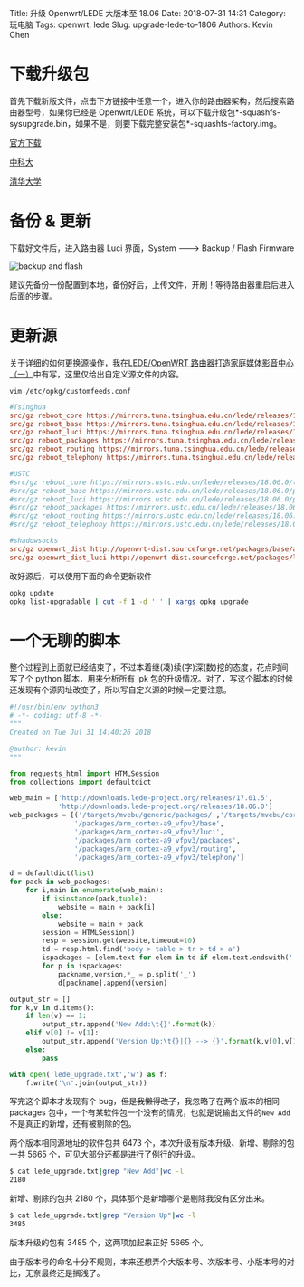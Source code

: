 Title: 升级 Openwrt/LEDE 大版本至 18.06
Date: 2018-07-31 14:31
Category: 玩电脑
Tags: openwrt, lede
Slug: upgrade-lede-to-1806
Authors: Kevin Chen

# 下载升级包

首先下载新版文件，点击下方链接中任意一个，进入你的路由器架构，然后搜索路由器型号，如果你已经是 Openwrt/LEDE 系统，可以下载升级包\*-squashfs-sysupgrade.bin，如果不是，则要下载完整安装包\*-squashfs-factory.img。

[官方下载](https://downloads.openwrt.org/releases/18.06.0/targets/)

[中科大](https://mirrors.ustc.edu.cn/lede/releases/18.06.0/targets/)

[清华大学](https://mirrors.tuna.tsinghua.edu.cn/lede/releases/18.06.0/targets)

# 备份 & 更新

下载好文件后，进入路由器 Luci 界面，System ---> Backup / Flash Firmware

![backup and flash](https://ws1.sinaimg.cn/large/65f2a787ly1fxa2pretyzj20qi0jugnh.jpg)

建议先备份一份配置到本地，备份好后，上传文件，开刷！等待路由器重启后进入后面的步骤。

# 更新源

关于详细的如何更换源操作，我在[LEDE/OpenWRT 路由器打造家庭媒体影音中心（一）](https://www.solarck.com/lede-media-center1.html)中有写，这里仅给出自定义源文件的内容。

`vim /etc/opkg/customfeeds.conf`

```ini
#Tsinghua
src/gz reboot_core https://mirrors.tuna.tsinghua.edu.cn/lede/releases/18.06.0/targets/mvebu/cortexa9/packages
src/gz reboot_base https://mirrors.tuna.tsinghua.edu.cn/lede/releases/18.06.0/packages/arm_cortex-a9_vfpv3/base
src/gz reboot_luci https://mirrors.tuna.tsinghua.edu.cn/lede/releases/18.06.0/packages/arm_cortex-a9_vfpv3/luci
src/gz reboot_packages https://mirrors.tuna.tsinghua.edu.cn/lede/releases/18.06.0/packages/arm_cortex-a9_vfpv3/packages
src/gz reboot_routing https://mirrors.tuna.tsinghua.edu.cn/lede/releases/18.06.0/packages/arm_cortex-a9_vfpv3/routing
src/gz reboot_telephony https://mirrors.tuna.tsinghua.edu.cn/lede/releases/18.06.0/packages/arm_cortex-a9_vfpv3/telephony

#USTC
#src/gz reboot_core https://mirrors.ustc.edu.cn/lede/releases/18.06.0/targets/mvebu/cortexa9/packages
#src/gz reboot_base https://mirrors.ustc.edu.cn/lede/releases/18.06.0/packages/arm_cortex-a9_vfpv3/base
#src/gz reboot_luci https://mirrors.ustc.edu.cn/lede/releases/18.06.0/packages/arm_cortex-a9_vfpv3/luci
#src/gz reboot_packages https://mirrors.ustc.edu.cn/lede/releases/18.06.0/packages/arm_cortex-a9_vfpv3/packages
#src/gz reboot_routing https://mirrors.ustc.edu.cn/lede/releases/18.06.0/packages/arm_cortex-a9_vfpv3/routing
#src/gz reboot_telephony https://mirrors.ustc.edu.cn/lede/releases/18.06.0/packages/arm_cortex-a9_vfpv3/telephony

#shadowsocks
src/gz openwrt_dist http://openwrt-dist.sourceforge.net/packages/base/arm_cortex-a9_vfpv3
src/gz openwrt_dist_luci http://openwrt-dist.sourceforge.net/packages/luci
```

改好源后，可以使用下面的命令更新软件

```bash
opkg update
opkg list-upgradable | cut -f 1 -d ' ' | xargs opkg upgrade
```

# 一个无聊的脚本

整个过程到上面就已经结束了，不过本着继(凑)续(字)深(数)挖的态度，花点时间写了个 python 脚本，用来分析所有 ipk 包的升级情况。对了，写这个脚本的时候还发现有个源网址改变了，所以写自定义源的时候一定要注意。

```python
#!/usr/bin/env python3
# -*- coding: utf-8 -*-
"""
Created on Tue Jul 31 14:40:26 2018

@author: kevin
"""

from requests_html import HTMLSession
from collections import defaultdict

web_main = ['http://downloads.lede-project.org/releases/17.01.5',
            'http://downloads.lede-project.org/releases/18.06.0']
web_packages = [('/targets/mvebu/generic/packages/','/targets/mvebu/cortexa9/packages/'),
                '/packages/arm_cortex-a9_vfpv3/base',
                '/packages/arm_cortex-a9_vfpv3/luci',
                '/packages/arm_cortex-a9_vfpv3/packages',
                '/packages/arm_cortex-a9_vfpv3/routing',
                '/packages/arm_cortex-a9_vfpv3/telephony']

d = defaultdict(list)
for pack in web_packages:
    for i,main in enumerate(web_main):
        if isinstance(pack,tuple):
            website = main + pack[i]
        else:
            website = main + pack
        session = HTMLSession()
        resp = session.get(website,timeout=10)
        td = resp.html.find('body > table > tr > td > a')
        ispackages = [elem.text for elem in td if elem.text.endswith('.ipk')]
        for p in ispackages:
            packname,version,*_ = p.split('_')
            d[packname].append(version)

output_str = []
for k,v in d.items():
    if len(v) == 1:
        output_str.append('New Add:\t{}'.format(k))
    elif v[0] != v[1]:
        output_str.append('Version Up:\t{}|{} --> {}'.format(k,v[0],v[1]))
    else:
        pass

with open('lede_upgrade.txt','w') as f:
    f.write('\n'.join(output_str))
```

写完这个脚本才发现有个 bug，~~但是我懒得改了~~，我忽略了在两个版本的相同 packages 包中，一个有某软件包一个没有的情况，也就是说输出文件的`New Add`不是真正的新增，还有被剔除的包。

两个版本相同源地址的软件包共 6473 个，本次升级有版本升级、新增、剔除的包一共 5665 个，可见大部分还都是进行了例行的升级。

```bash
$ cat lede_upgrade.txt|grep "New Add"|wc -l
2180
```

新增、剔除的包共 2180 个，具体那个是新增哪个是剔除我没有区分出来。

```bash
$ cat lede_upgrade.txt|grep "Version Up"|wc -l
3485
```

版本升级的包有 3485 个，这两项加起来正好 5665 个。

由于版本号的命名十分不规则，本来还想弄个大版本号、次版本号、小版本号的对比，无奈最终还是搁浅了。
